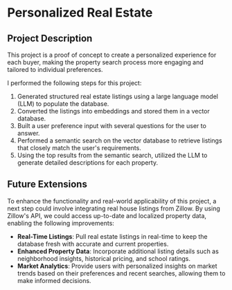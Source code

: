 # Personalized Real Estate

## Project Description
This project is a proof of concept to create a personalized experience for each buyer, making the property search process more engaging and tailored to individual preferences.

I performed the following steps for this project:

1. Generated structured real estate listings using a large language model (LLM) to populate the database.
2. Converted the listings into embeddings and stored them in a vector database.
3. Built a user preference input with several questions for the user to answer.
4. Performed a semantic search on the vector database to retrieve listings that closely match the user's requirements.
5. Using the top results from the semantic search, utilized the LLM to generate detailed descriptions for each property.

## Future Extensions
To enhance the functionality and real-world applicability of this project, a next step could involve integrating real house listings from Zillow. By using Zillow's API, we could access up-to-date and localized property data, enabling the following improvements:

- **Real-Time Listings**: Pull real estate listings in real-time to keep the database fresh with accurate and current properties.
- **Enhanced Property Data**: Incorporate additional listing details such as neighborhood insights, historical pricing, and school ratings.
- **Market Analytics**: Provide users with personalized insights on market trends based on their preferences and recent searches, allowing them to make informed decisions.
